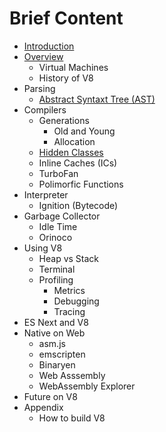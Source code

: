 # Brief Content

- [Introduction](/intro.md)
- [Overview](/chapter1.md)
    - Virtual Machines
    - History of V8
- Parsing
    - [Abstract Syntaxt Tree (AST)](/ast.md)
- Compilers
    - Generations
        - Old and Young
        - Allocation
    - [Hidden Classes](/hidden-classes.md)
    - Inline Caches (ICs)
    - TurboFan
    - Polimorfic Functions
- Interpreter
    - Ignition (Bytecode)
- Garbage Collector
    - Idle Time
    - Orinoco
- Using V8
    - Heap vs Stack
    - Terminal
    - Profiling
      - Metrics
      - Debugging
      - Tracing
- ES Next and V8
- Native on Web
    - asm.js
    - emscripten
    - Binaryen
    - Web Asssembly
    - WebAssembly Explorer
- Future on V8
- Appendix
    - How to build V8